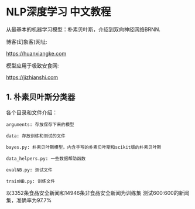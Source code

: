 # NLP深度学习 中文教程

从最基本的机器学习模型：朴素贝叶斯，介绍到双向神经网络BRNN.

博客(幻象客)网址:

https://huanxiangke.com

模型应用于极致安食网:

https://jizhianshi.com

## 1. 朴素贝叶斯分类器
各个目录和文件介绍：

    arguments: 存放保存下来的模型

    data: 存放训练和测试的文件

    bayes.py: 朴素贝叶斯模型，内含手写的朴素贝叶斯和scikit版的朴素贝叶斯

    data_helpers.py: 一些数据帮助函数

    evalNB.py: 测试文件

    trainNB.py: 训练文件


以3352条食品安全新闻和14946条非食品安全新闻为训练集
测试600:600的新闻集，准确率为97.7%

    